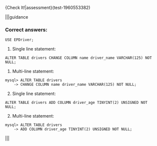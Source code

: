 {Check It!|assessment}(test-1960553382)


|||guidance
### Correct answers:

`USE EPDriver;`

1. Single line statement:

`ALTER TABLE drivers CHANGE COLUMN name driver_name VARCHAR(125) NOT NULL;`

1. Multi-line statement:

```
mysql> ALTER TABLE drivers 
    -> CHANGE COLUMN name driver_name VARCHAR(125) NOT NULL;
```

2. Single line statement:

`ALTER TABLE drivers ADD COLUMN driver_age TINYINT(2) UNSIGNED NOT NULL;`

2. Multi-line statement:

```
mysql> ALTER TABLE drivers 
    -> ADD COLUMN driver_age TINYINT(2) UNSIGNED NOT NULL; 
```

|||
